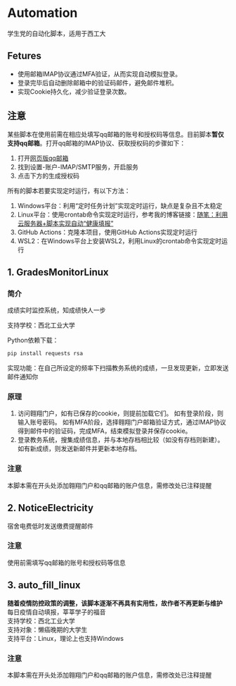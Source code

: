 # Automation
学生党的自动化脚本，适用于西工大
## Fetures
- 使用邮箱IMAP协议通过MFA验证，从而实现自动模拟登录。
- 登录完毕后自动删除邮箱中的验证码邮件，避免邮件堆积。
- 实现Cookie持久化，减少验证登录次数。
## 注意
某些脚本在使用前需在相应处填写qq邮箱的账号和授权码等信息。目前脚本**暂仅支持qq邮箱**。打开qq邮箱的IMAP协议、获取授权码的步骤如下：  
1. 打开[网页版qq邮箱](https://mail.qq.com)
2. 找到设置-账户-IMAP/SMTP服务，开启服务
3. 点击下方的生成授权码

所有的脚本若要实现定时运行，有以下方法：
1. Windows平台：利用“定时任务计划”实现定时运行，缺点是复杂且不太稳定
2. Linux平台：使用crontab命令实现定时运行，参考我的博客链接：[随笔：利用云服务器+脚本实现自动“健康填报”](https://caveallegory.cn/2022/07/%e9%9a%8f%e7%ac%94%ef%bc%9a%e5%88%a9%e7%94%a8%e4%ba%91%e6%9c%8d%e5%8a%a1%e5%99%a8%e8%84%9a%e6%9c%ac%e5%ae%9e%e7%8e%b0%e8%87%aa%e5%8a%a8%e5%81%a5%e5%ba%b7%e5%a1%ab%e6%8a%a5/)
3. GitHub Actions：克隆本项目，使用GitHub Actions实现定时运行
4. WSL2：在Windows平台上安装WSL2，利用Linux的crontab命令实现定时运行
## 1. GradesMonitorLinux
### 简介
成绩实时监控系统，知成绩快人一步

支持学校：西北工业大学

Python依赖下载：
```bash
pip install requests rsa
```

实现功能：在自己所设定的频率下扫描教务系统的成绩，一旦发现更新，立即发送邮件通知你
### 原理
1. 访问翱翔门户，如有已保存的cookie，则提前加载它们。
如有登录阶段，则输入账号密码。
如有MFA阶段，选择翱翔门户邮箱验证方式，通过IMAP协议得到邮件中的验证码，完成MFA，结束模拟登录并保存cookie。
2. 登录教务系统，搜集成绩信息，并与本地存档相比较（如没有存档则新建）。
如有新成绩，则发送新邮件并更新本地存档。
### 注意
本脚本需在开头处添加翱翔门户和qq邮箱的账户信息，需修改处已注释提醒

## 2. NoticeElectricity
宿舍电费低时发送缴费提醒邮件
### 注意
使用前需填写qq邮箱的账号和授权码等信息

## 3. auto_fill_linux
**随着疫情防控政策的调整，该脚本逐渐不再具有实用性，故作者不再更新与维护**  
每日疫情自动填报，莘莘学子的福音  
支持学校：西北工业大学  
支持对象：懒癌晚期的大学生  
支持平台：Linux，理论上也支持Windows  
### 注意
本脚本需在开头处添加翱翔门户和qq邮箱的账户信息，需修改处已注释提醒